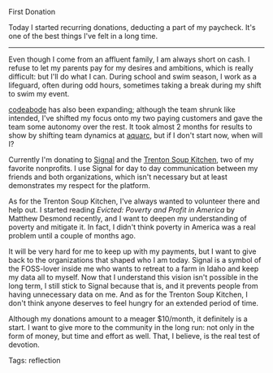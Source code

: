 First Donation

Today I started recurring donations, deducting a part of my paycheck. It's one of the best things I've felt in a long time.

---

Even though I come from an affluent family, I am always short on cash. I refuse to let my parents pay for my desires and ambitions, which is really difficult: but I'll do what I can. During school and swim season, I work as a lifeguard, often during odd hours, sometimes taking a break during my shift to swim my event. 

[codeabode](https://codeabode.co) has also been expanding; although the team shrunk like intended, I've shifted my focus onto my two paying customers and gave the team some autonomy over the rest. It took almost 2 months for results to show by shifting team dynamics at [aquarc](https://aquarc.org), but if I don't start now, when will I?

Currently I'm donating to [Signal](https://signal.org) and the [Trenton Soup Kitchen](https://trentonsoupkitchen.org/), two of my favorite nonprofits. I use Signal for day to day communication between my friends and both organizations, which isn't necessary but at least demonstrates my respect for the platform. 

As for the Trenton Soup Kitchen, I've always wanted to volunteer there and help out. I started reading *Evicted: Poverty and Profit in America* by Matthew Desmond recently, and I want to deepen my understanding of poverty and mitigate it. In fact, I didn't think poverty in America was a real problem until a couple of months ago.

It will be very hard for me to keep up with my payments, but I want to give back to the organizations that shaped who I am today. Signal is a symbol of the FOSS-lover inside me who wants to retreat to a farm in Idaho and keep my data all to myself. Now that I understand this vision isn't possible in the long term, I still stick to Signal because that is, and it prevents people from having unnecessary data on me. And as for the Trenton Soup Kitchen, I don't think anyone deserves to feel hungry for an extended period of time. 

Although my donations amount to a meager $10/month, it definitely is a start. I want to give more to the community in the long run: not only in the form of money, but time and effort as well. That, I believe, is the real test of devotion.

Tags: reflection
